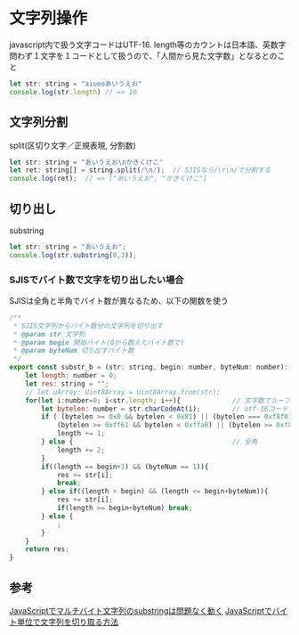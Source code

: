 # 文字列操作

javascript内で扱う文字コードはUTF-16.
length等のカウントは日本語、英数字問わず１文字を１コードとして扱うので、「人間から見た文字数」となるとのこと

``` js
let str: string = "aiueoあいうえお"
console.log(str.length) // => 10
```

## 文字列分割
split(区切り文字／正規表現, 分割数)
``` js
let str: string = "あいうえお\nかきくけこ"
let ret: string[] = string.split(/\n/);  // SJISなら/\r\n/で分割する
console.log(ret);  // => ["あいうえお", "かきくけこ"]
```



## 切り出し
substring
``` js
let str: string = "あいうえお";
console.log(str.substring(0,3));
```

### SJISでバイト数で文字を切り出したい場合
SJISは全角と半角でバイト数が異なるため、以下の関数を使う

``` js
/**
 * SJIS文字列からバイト数分の文字列を切り出す
 * @param str 文字列
 * @param begin 開始バイト(0から数えたバイト数で)
 * @param byteNum 切り出すバイト数
 */
export const substr_b = (str: string, begin: number, byteNum: number): string => {
    let length: number = 0;
    let res: string = "";
    // let uArray: Uint8Array = Uint8Array.from(str);
    for(let i:number=0; i<str.length; i++){             // 文字数でループ
        let bytelen: number = str.charCodeAt(i);        // utf-16コードを取得
        if ( (bytelen >= 0x0 && bytelen < 0x81) || (bytelen === 0xf8f0) || 
            (bytelen >= 0xff61 && bytelen < 0xffa0) || (bytelen >= 0xf8f1 && bytelen < 0xf8f4) ) {                       // 半角
            length += 1;
        } else {                                        // 全角
            length += 2;
        }
        if((length == begin+1) && (byteNum == 1)){
            res += str[i];
            break;
        } else if((length > begin) && (length <= begin+byteNum)){
            res += str[i];
            if(length >= begin+byteNum) break;
        } else {
            ;
        }
    }
    return res;
}

```

## 参考
[JavaScriptでマルチバイト文字列のsubstringは問題なく動く](https://zenn.dev/leaner_dev/articles/20221014-javascript-unicode-substring)
[JavaScriptでバイト単位で文字列を切り取る方法](https://www.sukerou.com/2022/10/javascript.html)